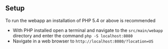 Setup
-----

To run the webapp an installation of PHP 5.4 or above is recommended

* With PHP installed open a terminal and navigate to the `src/main/webapp` directory and enter the command `php -S localhost:8080`
* Navigate in a web browser to `http://localhost:8080/?location=US`
